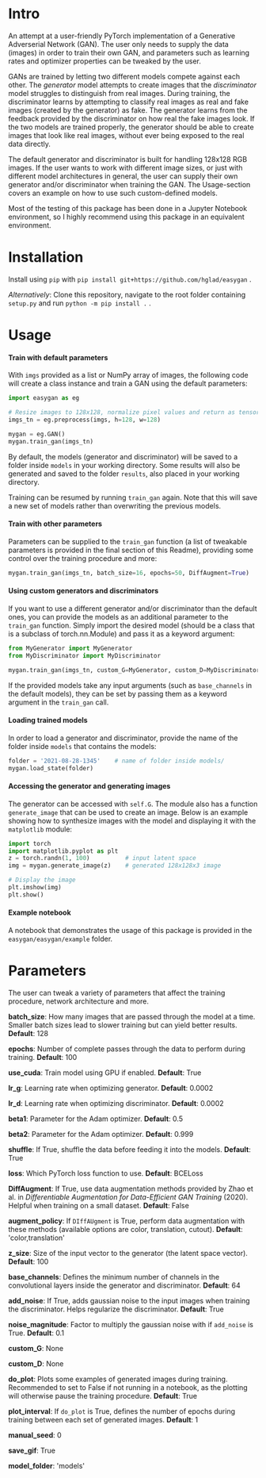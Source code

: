 # Intro
An attempt at a user-friendly PyTorch implementation of a Generative Adverserial Network (GAN). The user only needs to supply the data (images) in order to train their own GAN, and parameters such as learning rates and optimizer properties can be tweaked by the user.

GANs are trained by letting two different models compete against each other. The *generator* model attempts to create images that the *discriminator* model struggles to distinguish from real images. During training, the discriminator learns by attempting to classify real images as real and fake images (created by the generator) as fake. The generator learns from the feedback provided by the discriminator on how real the fake images look. If the two models are trained properly, the generator should be able to create images that look like real images, without ever being exposed to the real data directly.

The default generator and discriminator is built for handling 128x128 RGB images. If the user wants to work with different image sizes, or just with different model architectures in general, the user can supply their own generator and/or discriminator when training the GAN. The Usage-section covers an example on how to use such custom-defined models.

Most of the testing of this package has been done in a Jupyter Notebook environment, so I highly recommend using this package in an equivalent environment.

# Installation
Install using ```pip``` with ```pip install git+https://github.com/hglad/easygan``` .

*Alternatively*: Clone this repository, navigate to the root folder containing ```setup.py``` and run ```python -m pip install .``` .

# Usage
#### Train with default parameters
With ```imgs``` provided as a list or NumPy array of images, the following code will create a class instance and train a GAN using the default parameters:
```python
import easygan as eg

# Resize images to 128x128, normalize pixel values and return as tensor
imgs_tn = eg.preprocess(imgs, h=128, w=128)

mygan = eg.GAN()          
mygan.train_gan(imgs_tn)       
```
By default, the models (generator and discriminator) will be saved to a folder inside ```models``` in your working directory. Some results will also be generated and saved to the folder ```results```, also placed in your working directory.

Training can be resumed by running ```train_gan``` again. Note that this will save a new set of models rather than overwriting the previous models.

#### Train with other parameters
Parameters can be supplied to the ```train_gan``` function (a list of tweakable parameters is provided in the final section of this Readme), providing some control over the training procedure and more:
```python    
mygan.train_gan(imgs_tn, batch_size=16, epochs=50, DiffAugment=True)       
```

#### Using custom generators and discriminators
If you want to use a different generator and/or discriminator than the default ones, you can provide the models as an additional parameter to the ```train_gan``` function. Simply import the desired model (should be a class that is a subclass of torch.nn.Module) and pass it as a keyword argument:

```python    
from MyGenerator import MyGenerator
from MyDiscriminator import MyDiscriminator

mygan.train_gan(imgs_tn, custom_G=MyGenerator, custom_D=MyDiscriminator)       
```

If the provided models take any input arguments (such as ```base_channels``` in the default models), they can be set by passing them as a keyword argument in the ```train_gan``` call.

#### Loading trained models
In order to load a generator and discriminator, provide the name of the folder inside ```models``` that contains the models:

```python
folder = '2021-08-28-1345'    # name of folder inside models/
mygan.load_state(folder)     
```

#### Accessing the generator and generating images
The generator can be accessed with ```self.G```. The module also has a function ```generate_image``` that can be used to create an image. Below is an example showing how to synthesize images with the model and displaying it with the ```matplotlib``` module:

```python
import torch
import matplotlib.pyplot as plt
z = torch.randn(1, 100)          # input latent space
img = mygan.generate_image(z)    # generated 128x128x3 image

# Display the image
plt.imshow(img)
plt.show()
```

#### Example notebook
A notebook that demonstrates the usage of this package is provided in the ``easygan/easygan/example`` folder.

# Parameters
The user can tweak a variety of parameters that affect the training procedure, network architecture and more.

**batch_size**: How many images that are passed through the model at a time. Smaller batch sizes lead to slower training but can yield better results. **Default**: 128

**epochs**: Number of complete passes through the data to perform during training. **Default**: 100

**use_cuda**: Train model using GPU if enabled. **Default**: True

**lr_g**: Learning rate when optimizing generator. **Default**: 0.0002

**lr_d**: Learning rate when optimizing discriminator. **Default**: 0.0002

**beta1**: Parameter for the Adam optimizer. **Default**: 0.5

**beta2**: Parameter for the Adam optimizer. **Default**: 0.999

**shuffle**: If True, shuffle the data before feeding it into the models. **Default**: True      

**loss**: Which PyTorch loss function to use. **Default**: BCELoss   

**DiffAugment**: If True, use data augmentation methods provided by Zhao et al. in *Differentiable Augmentation for Data-Efficient GAN Training* (2020). Helpful when training on a small dataset. **Default**: False

**augment_policy**: If ```DIffAUgment``` is True, perform data augmentation with these methods (available options are color, translation, cutout). **Default**: 'color,translation'

**z_size**: Size of the input vector to the generator (the latent space vector). **Default**: 100    

**base_channels**: Defines the minimum number of channels in the convolutional layers inside the generator and discriminator.  **Default**: 64

**add_noise**: If True, adds gaussian noise to the input images when training the discriminator. Helps regularize the discriminator. **Default**: True

**noise_magnitude**: Factor to multiply the gaussian noise with if ```add_noise``` is True. **Default**: 0.1

**custom_G**: None     

**custom_D**: None

**do_plot**: Plots some examples of generated images during training. Recommended to set to False if not running in a notebook, as the plotting will otherwise pause the training procedure. **Default**: True       

**plot_interval**: If ```do_plot``` is True, defines the number of epochs during training between each set of generated images. **Default**: 1

**manual_seed**: 0

**save_gif**: True

**model_folder**: 'models'
